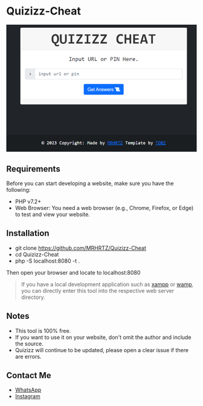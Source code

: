# Quizizz-Cheat

![](assets/images/screenshot.png)

## Requirements

Before you can start developing a website, make sure you have the following:

- PHP v7.2+
- Web Browser: You need a web browser (e.g., Chrome, Firefox, or Edge) to test and view your website.

## Installation

- git clone https://github.com/MRHRTZ/Quizizz-Cheat
- cd Quizizz-Cheat
- php -S localhost:8080 -t .

Then open your browser and locate to localhost:8080

> If you have a local development application such as [xampp](https://www.apachefriends.org/download.html) or [wamp](https://www.wampserver.com/en/), you can directly enter this tool into the respective web server directory.

## Notes
- This tool is 100% free.
- If you want to use it on your website, don't omit the author and include the source.
- Quizizz will continue to be updated, please open a clear issue if there are errors.

## Contact Me
- [WhatsApp](https://wa.me/6285559038021)
- [Instagram](https://www.instagram.com/hanif_az.sq.61/)